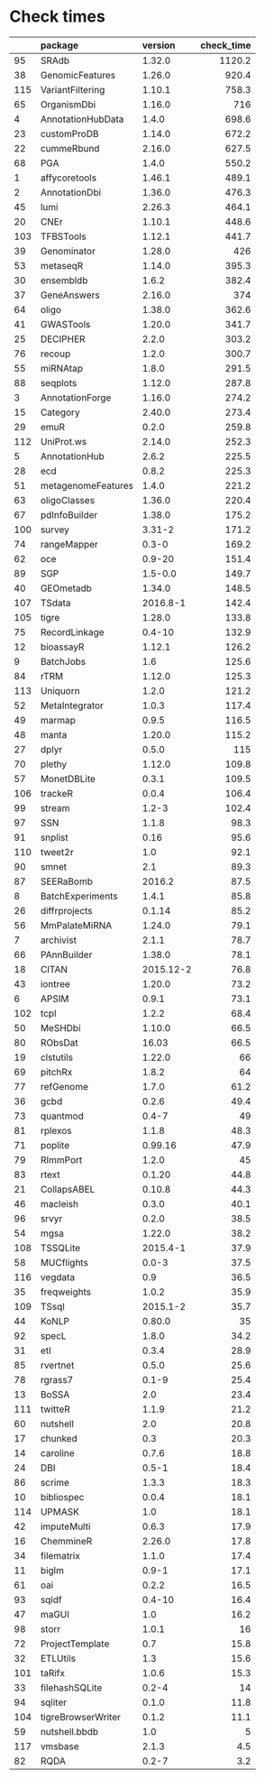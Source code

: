 # Check times

|    |package            |version   | check_time|
|:---|:------------------|:---------|----------:|
|95  |SRAdb              |1.32.0    |     1120.2|
|38  |GenomicFeatures    |1.26.0    |      920.4|
|115 |VariantFiltering   |1.10.1    |      758.3|
|65  |OrganismDbi        |1.16.0    |        716|
|4   |AnnotationHubData  |1.4.0     |      698.6|
|23  |customProDB        |1.14.0    |      672.2|
|22  |cummeRbund         |2.16.0    |      627.5|
|68  |PGA                |1.4.0     |      550.2|
|1   |affycoretools      |1.46.1    |      489.1|
|2   |AnnotationDbi      |1.36.0    |      476.3|
|45  |lumi               |2.26.3    |      464.1|
|20  |CNEr               |1.10.1    |      448.6|
|103 |TFBSTools          |1.12.1    |      441.7|
|39  |Genominator        |1.28.0    |        426|
|53  |metaseqR           |1.14.0    |      395.3|
|30  |ensembldb          |1.6.2     |      382.4|
|37  |GeneAnswers        |2.16.0    |        374|
|64  |oligo              |1.38.0    |      362.6|
|41  |GWASTools          |1.20.0    |      341.7|
|25  |DECIPHER           |2.2.0     |      303.2|
|76  |recoup             |1.2.0     |      300.7|
|55  |miRNAtap           |1.8.0     |      291.5|
|88  |seqplots           |1.12.0    |      287.8|
|3   |AnnotationForge    |1.16.0    |      274.2|
|15  |Category           |2.40.0    |      273.4|
|29  |emuR               |0.2.0     |      259.8|
|112 |UniProt.ws         |2.14.0    |      252.3|
|5   |AnnotationHub      |2.6.2     |      225.5|
|28  |ecd                |0.8.2     |      225.3|
|51  |metagenomeFeatures |1.4.0     |      221.2|
|63  |oligoClasses       |1.36.0    |      220.4|
|67  |pdInfoBuilder      |1.38.0    |      175.2|
|100 |survey             |3.31-2    |      171.2|
|74  |rangeMapper        |0.3-0     |      169.2|
|62  |oce                |0.9-20    |      151.4|
|89  |SGP                |1.5-0.0   |      149.7|
|40  |GEOmetadb          |1.34.0    |      148.5|
|107 |TSdata             |2016.8-1  |      142.4|
|105 |tigre              |1.28.0    |      133.8|
|75  |RecordLinkage      |0.4-10    |      132.9|
|12  |bioassayR          |1.12.1    |      126.2|
|9   |BatchJobs          |1.6       |      125.6|
|84  |rTRM               |1.12.0    |      125.3|
|113 |Uniquorn           |1.2.0     |      121.2|
|52  |MetaIntegrator     |1.0.3     |      117.4|
|49  |marmap             |0.9.5     |      116.5|
|48  |manta              |1.20.0    |      115.2|
|27  |dplyr              |0.5.0     |        115|
|70  |plethy             |1.12.0    |      109.8|
|57  |MonetDBLite        |0.3.1     |      109.5|
|106 |trackeR            |0.0.4     |      106.4|
|99  |stream             |1.2-3     |      102.4|
|97  |SSN                |1.1.8     |       98.3|
|91  |snplist            |0.16      |       95.6|
|110 |tweet2r            |1.0       |       92.1|
|90  |smnet              |2.1       |       89.3|
|87  |SEERaBomb          |2016.2    |       87.5|
|8   |BatchExperiments   |1.4.1     |       85.8|
|26  |diffrprojects      |0.1.14    |       85.2|
|56  |MmPalateMiRNA      |1.24.0    |       79.1|
|7   |archivist          |2.1.1     |       78.7|
|66  |PAnnBuilder        |1.38.0    |       78.1|
|18  |CITAN              |2015.12-2 |       76.8|
|43  |iontree            |1.20.0    |       73.2|
|6   |APSIM              |0.9.1     |       73.1|
|102 |tcpl               |1.2.2     |       68.4|
|50  |MeSHDbi            |1.10.0    |       66.5|
|80  |RObsDat            |16.03     |       66.5|
|19  |clstutils          |1.22.0    |         66|
|69  |pitchRx            |1.8.2     |         64|
|77  |refGenome          |1.7.0     |       61.2|
|36  |gcbd               |0.2.6     |       49.4|
|73  |quantmod           |0.4-7     |         49|
|81  |rplexos            |1.1.8     |       48.3|
|71  |poplite            |0.99.16   |       47.9|
|79  |RImmPort           |1.2.0     |         45|
|83  |rtext              |0.1.20    |       44.8|
|21  |CollapsABEL        |0.10.8    |       44.3|
|46  |macleish           |0.3.0     |       40.1|
|96  |srvyr              |0.2.0     |       38.5|
|54  |mgsa               |1.22.0    |       38.2|
|108 |TSSQLite           |2015.4-1  |       37.9|
|58  |MUCflights         |0.0-3     |       37.5|
|116 |vegdata            |0.9       |       36.5|
|35  |freqweights        |1.0.2     |       35.9|
|109 |TSsql              |2015.1-2  |       35.7|
|44  |KoNLP              |0.80.0    |         35|
|92  |specL              |1.8.0     |       34.2|
|31  |etl                |0.3.4     |       28.9|
|85  |rvertnet           |0.5.0     |       25.6|
|78  |rgrass7            |0.1-9     |       25.4|
|13  |BoSSA              |2.0       |       23.4|
|111 |twitteR            |1.1.9     |       21.2|
|60  |nutshell           |2.0       |       20.8|
|17  |chunked            |0.3       |       20.3|
|14  |caroline           |0.7.6     |       18.8|
|24  |DBI                |0.5-1     |       18.4|
|86  |scrime             |1.3.3     |       18.3|
|10  |bibliospec         |0.0.4     |       18.1|
|114 |UPMASK             |1.0       |       18.1|
|42  |imputeMulti        |0.6.3     |       17.9|
|16  |ChemmineR          |2.26.0    |       17.8|
|34  |filematrix         |1.1.0     |       17.4|
|11  |biglm              |0.9-1     |       17.1|
|61  |oai                |0.2.2     |       16.5|
|93  |sqldf              |0.4-10    |       16.4|
|47  |maGUI              |1.0       |       16.2|
|98  |storr              |1.0.1     |         16|
|72  |ProjectTemplate    |0.7       |       15.8|
|32  |ETLUtils           |1.3       |       15.6|
|101 |taRifx             |1.0.6     |       15.3|
|33  |filehashSQLite     |0.2-4     |         14|
|94  |sqliter            |0.1.0     |       11.8|
|104 |tigreBrowserWriter |0.1.2     |       11.1|
|59  |nutshell.bbdb      |1.0       |          5|
|117 |vmsbase            |2.1.3     |        4.5|
|82  |RQDA               |0.2-7     |        3.2|


